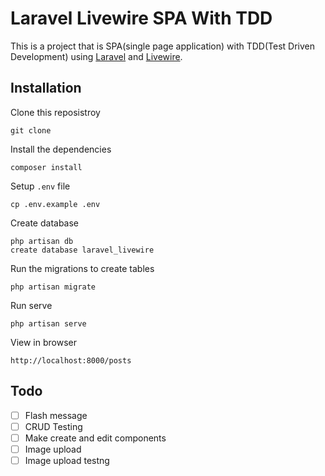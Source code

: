 # Laravel Livewire SPA With TDD

This is a project that is SPA(single page application) with TDD(Test Driven Development) using [Laravel](https://laravel.com/) and [Livewire](https://laravel-livewire.com).

## Installation

Clone this reposistroy
```
git clone
```

Install the dependencies
```
composer install
```

Setup `.env` file
```
cp .env.example .env
```

Create database
```
php artisan db
create database laravel_livewire
```

Run the migrations to create tables
```
php artisan migrate
```

Run serve
```
php artisan serve
```

View in browser
```
http://localhost:8000/posts
```

## Todo

- [ ] Flash message
- [ ] CRUD Testing
- [ ] Make create and edit components
- [ ] Image upload
- [ ] Image upload testng